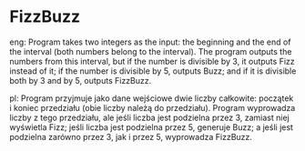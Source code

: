# FizzBuzz
 eng:
Program takes two integers as the input: the beginning and the end of the interval (both numbers belong to the interval).
The program outputs the numbers from this interval, but if the number is divisible by 3, it outputs Fizz instead of it;
if the number is divisible by 5, outputs Buzz; and if it is divisible both by 3 and by 5, outputs FizzBuzz.

pl:
Program przyjmuje jako dane wejściowe dwie liczby całkowite: początek i koniec przedziału (obie liczby należą do przedziału).
Program wyprowadza liczby z tego przedziału, ale jeśli liczba jest podzielna przez 3, zamiast niej wyświetla Fizz;
jeśli liczba jest podzielna przez 5, generuje Buzz; a jeśli jest podzielna zarówno przez 3, jak i przez 5, wyprowadza FizzBuzz.
